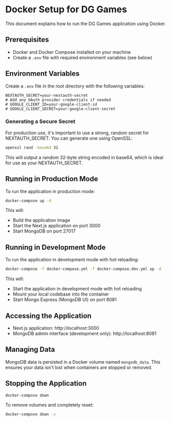 # Docker Setup for DG Games

This document explains how to run the DG Games application using Docker.

## Prerequisites

- Docker and Docker Compose installed on your machine
- Create a `.env` file with required environment variables (see below)

## Environment Variables

Create a `.env` file in the root directory with the following variables:

```
NEXTAUTH_SECRET=your-nextauth-secret
# Add any OAuth provider credentials if needed
# GOOGLE_CLIENT_ID=your-google-client-id
# GOOGLE_CLIENT_SECRET=your-google-client-secret
```

### Generating a Secure Secret

For production use, it's important to use a strong, random secret for NEXTAUTH_SECRET. You can generate one using OpenSSL:

```bash
openssl rand -base64 32
```

This will output a random 32-byte string encoded in base64, which is ideal for use as your NEXTAUTH_SECRET.

## Running in Production Mode

To run the application in production mode:

```bash
docker-compose up -d
```

This will:
- Build the application image
- Start the Next.js application on port 3000
- Start MongoDB on port 27017

## Running in Development Mode

To run the application in development mode with hot reloading:

```bash
docker-compose -f docker-compose.yml -f docker-compose.dev.yml up -d
```

This will:
- Start the application in development mode with hot reloading
- Mount your local codebase into the container
- Start Mongo Express (MongoDB UI) on port 8081

## Accessing the Application

- Next.js application: http://localhost:3000
- MongoDB admin interface (development only): http://localhost:8081

## Managing Data

MongoDB data is persisted in a Docker volume named `mongodb_data`. This ensures your data isn't lost when containers are stopped or removed.

## Stopping the Application

```bash
docker-compose down
```

To remove volumes and completely reset:

```bash
docker-compose down -v
``` 